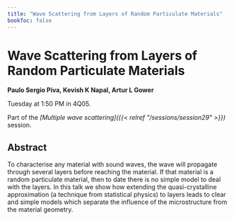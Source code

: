 ```yaml
---
title: "Wave Scattering from Layers of Random Particulate Materials"
bookToc: false
---
```


# Wave Scattering from Layers of Random Particulate Materials

**Paulo Sergio Piva, Kevish K Napal, Artur L Gower**

Tuesday at 1:50 PM in 4Q05.

Part of the *[Multiple wave scattering]({{< relref "/sessions/session29" >}})* session.

## Abstract

To characterise any material with sound waves, the wave will propagate through several layers before reaching the material. If that material is a random particulate material, then to date there is no simple model to deal with the layers. In this talk we show how extending the quasi-crystalline approximation (a technique from statistical physics) to layers leads to clear and simple models which separate the influence of the microstructure from the material geometry.


